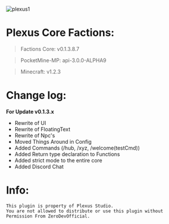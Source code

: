 ![plexus1](https://user-images.githubusercontent.com/12077835/32135004-85147afe-bbac-11e7-9f67-1c729974016e.png)

# Plexus Core Factions:

> Factions Core: v0.1.3.8.7

> PocketMine-MP: api-3.0.0-ALPHA9

> Minecraft: v1.2.3

# Change log:
**For Update v0.1.3.x** 
- Rewrite of UI
- Rewrite of FloatingText
- Rewrite of Npc's
- Moved Things Around in Config
- Added Commands (/hub, /xyz, /welcome(testCmd))
- Added Return type declaration to Functions
- Added strict mode to the entire core
- Added Discord Chat

# Info: 
```
This plugin is property of Plexus Studio.
You are not allowed to distribute or use this plugin without Permission From ZeroDevOfficial.
```
